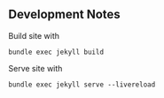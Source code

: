 
## Development Notes
Build site with 

`bundle exec jekyll build`

Serve site with 

`bundle exec jekyll serve --livereload`
